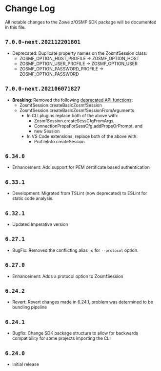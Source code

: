 # Change Log

All notable changes to the Zowe z/OSMF SDK package will be documented in this file.

## `7.0.0-next.202112201801`

- Deprecated: Duplicate property names on the ZosmfSession class:
  - ZOSMF_OPTION_HOST_PROFILE -> ZOSMF_OPTION_HOST
  - ZOSMF_OPTION_USER_PROFILE -> ZOSMF_OPTION_USER
  - ZOSMF_OPTION_PASSWORD_PROFILE -> ZOSMF_OPTION_PASSWORD

## `7.0.0-next.202106071827`

- **Breaking**: Removed the following [deprecated API functions](https://github.com/zowe/zowe-cli/pull/1022):
    - ZosmfSession.createBasicZosmfSession
    - ZosmfSession.createBasicZosmfSessionFromArguments
      - In CLI plugins replace both of the above with:
        - ZosmfSession.createSessCfgFromArgs,
        - ConnectionPropsForSessCfg.addPropsOrPrompt, and
        - new Session
      - In VS Code extensions, replace both of the above with:
        - ProfileInfo.createSession

## `6.34.0`

- Enhancement: Add support for PEM certificate based authentication

## `6.33.1`

- Development: Migrated from TSLint (now deprecated) to ESLint for static code analysis.

## `6.32.1`

- Updated Imperative version

## `6.27.1`

- BugFix: Removed the conflicting alias `-o` for `--protocol` option.

## `6.27.0`

- Enhancement: Adds a protocol option to ZosmfSession

## `6.24.2`

- Revert: Revert changes made in 6.24.1, problem was determined to be bundling pipeline

## `6.24.1`

- Bugfix: Change SDK package structure to allow for backwards compatibility for some projects importing the CLI

## `6.24.0`

- Initial release
